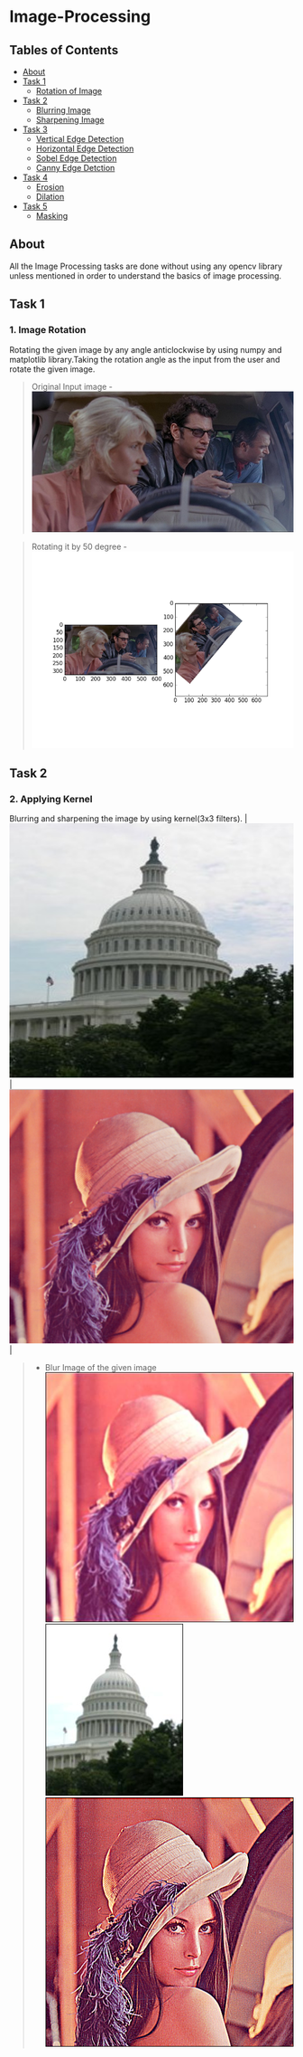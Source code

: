 # Image-Processing
## Tables of Contents
  * [About](#about)
  * [Task 1](#task-1)
    * [Rotation of Image](#rotating-image)
  * [Task 2](#task-2)
    * [Blurring Image](#blurring-image)
    * [Sharpening Image](#sharpening-image)
  * [Task 3](#task-3)
    * [Vertical Edge Detection](#vertical-edge)
    * [Horizontal Edge Detection](#horizontal-edge)
    * [Sobel Edge Detection](#sobel-edge)
    * [Canny Edge Detction](#canny-edge)
  * [Task 4](#task-4)
    * [Erosion](#erosion)
    * [Dilation](#dilation)
  * [Task 5](#task-5)
    * [Masking](#masking)
## About
All the Image Processing tasks are done without using any opencv library unless mentioned in order to understand the basics of image processing.
## Task 1
### 1. Image Rotation
Rotating the given image by any angle anticlockwise by using numpy and matplotlib library.Taking the rotation angle as the input from the user and rotate the given image.
> Original Input image -  
  ![**original image**](https://github.com/atharva1608/sra_ip_practice/blob/master/ImageRotation/rotate.png)  
    
  > Rotating it by 50 degree -  
  ![**rotated image**](https://github.com/atharva1608/sra_ip_practice/blob/master/ImageRotation/rotationofimageoutput1.png)
  
  ## Task 2
  ### 2. Applying Kernel
  Blurring and sharpening the image by using kernel(3x3 filters).
  |<img width="640" height="450" src="https://github.com/atharva1608/sra_ip_practice/blob/master/Applying_Kernels/blur.jpeg">|<img width="640" height="450" src="https://github.com/atharva1608/sra_ip_practice/blob/master/Applying_Kernels/filter.png">|
  >- Blur Image of the given image
  ![**blur image**](https://github.com/atharva1608/sra_ip_practice/blob/master/Applying_Kernels/outputblurimage.jpeg)
  ![**blur image2**](https://github.com/atharva1608/sra_ip_practice/blob/master/Applying_Kernels/outputblurimage1.jpeg)
  ![**sharpen image**](https://github.com/atharva1608/sra_ip_practice/blob/master/Applying_Kernels/outputsharpenimage.png)
  
